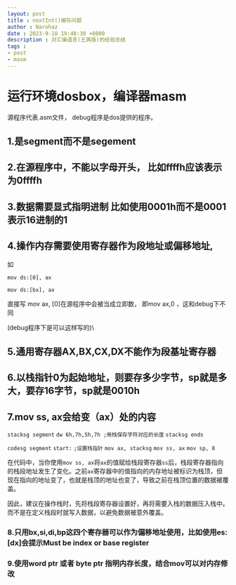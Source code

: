 ```yaml
---
layout: post
title : nextInt()缓存问题
author : Narohaz
date : 2023-9-18 19:48:30 +0800
description : 对汇编语言(王爽版)的经验总结
tags : 
- post
- masm
---
```


# 运行环境dosbox，编译器masm

源程序代表.asm文件， debug程序是dos提供的程序。

## 1.是segment而不是segement

## 2.在源程序中，不能以字母开头， 比如ffffh应该表示为0ffffh

## 3.数据需要显式指明进制 比如使用0001h而不是0001表示16进制的1

## 4.操作内存需要使用寄存器作为段地址或偏移地址,

如

`mov ds:[0], ax`

`mov ds:[bx], ax`

直接写 mov ax, [0]在源程序中会被当成立即数， 即mov ax,0 ，这和debug下不同

(debug程序下是可以这样写的)\

## 5.通用寄存器AX,BX,CX,DX不能作为段基址寄存器

## 6.以栈指针0为起始地址，则要存多少字节，sp就是多大，要存16字节，sp就是0010h

## 7.mov ss, ax会给变（ax）处的内容

`stacksg segment`
  `dw 6h,7h,5h,7h ;用栈保存字符对应的长度`
`stacksg ends`

`codesg segment`
  `start:`
`;设置栈指针`
	`mov ax, stacksg`
	`mov ss, ax`
	`mov sp, 8`

在代码中，当你使用`mov ss, ax`将`ax`的值赋给栈段寄存器`ss`后，栈段寄存器指向的栈段地址发生了变化。之前`ax`寄存器中的值指向的内存地址被标识为栈顶，但现在指向的地址变了，也就是栈顶的地址也变了，导致之前在栈顶位置的数据被覆盖。

因此，建议在操作栈时，先将栈段寄存器设置好，再将需要入栈的数据压入栈中。而不是在定义栈段时就写入数据，以避免数据被意外覆盖。

### 8.只用bx,si,di,bp这四个寄存器可以作为偏移地址使用，比如使用es:[dx]会提示Must be index or base register

### 9.使用word ptr 或者 byte ptr 指明内存长度，结合mov可以对内存修改

